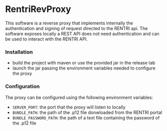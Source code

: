 # RentriRevProxy
This software is a reverse proxy that implements internally the authentication and signing of request directed to the RENTRI api. 
The software exposes locally a REST API does not need authentication and can be used to interact with the RENTRI API.

### Installation
- build the project with maven or use the provided jar in the release tab
- launch the jar passing the environment variables needed to configure the proxy

### Configuration
The proxy can be configured using the following environment variables:
- `SERVER_PORT`: the port that the proxy will listen to locally
- `BUNDLE_PATH`: the path of the .p12 file donwloaded from the RENTRI portal
- `BUNDLE_PASSWORD_PATH`: the path of a text file containing the password of the .p12 file
